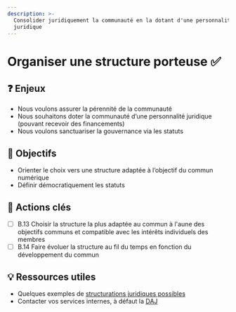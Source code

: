 ```yaml
---
description: >-
  Consolider juridiquement la communauté en la dotant d'une personnalité
  juridique
---
```


# Organiser une structure porteuse ✅

## ❓ Enjeux

* Nous voulons assurer la pérennité de la communauté
* Nous souhaitons doter la communauté d’une personnalité juridique \(pouvant recevoir des financements\)
* Nous voulons sanctuariser la gouvernance via les statuts

## 🎯 Objectifs

* Orienter le choix vers une structure adaptée à l’objectif du commun numérique
* Définir démocratiquement les statuts

## 📑 Actions clés

* [ ] B.13 Choisir la structure la plus adaptée au commun à l'aune des objectifs communs et compatible avec les intérêts individuels des membres 
* [ ] B.14 Faire évoluer la structure au fil du temps en fonction du développement du commun

## 💡 Ressources utiles

* Quelques exemples de [structurations juridiques possibles](https://framagit.org/inno3/tutoriel-communs-numeriques/blob/master/ressources/Exemples_StructuresJuridiques_Communs.pdf)
* Contacter vos services internes, à défaut la [DAJ](https://www.economie.gouv.fr/apie/coordonnees) 

